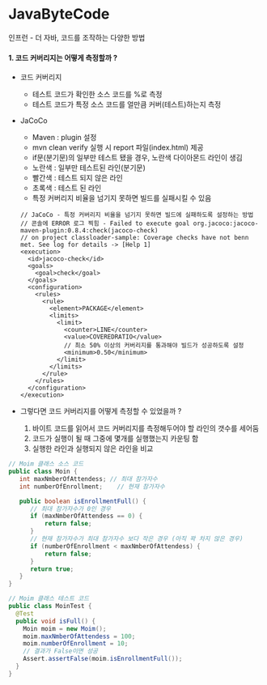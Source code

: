 # JavaByteCode
인프런 - 더 자바, 코드를 조작하는 다양한 방법

#### 1. 코드 커버리지는 어떻게 측정할까 ? 

- 코드 커버리지 
  - 테스트 코드가 확인한 소스 코드를 %로 측정
  - 테스트 코드가 특정 소스 코드를 얼만큼 커버(테스트)하는지 측정

- JaCoCo 
  - Maven : plugin 설정  
  - mvn clean verify 실행 시 report 파일(index.html) 제공 
  - if문(분기문)의 일부만 테스트 됐을 경우, 노란색 다이아몬드 라인이 생김
  - 노란색 : 일부만 테스트된 라인(분기문)
  - 빨간색 : 테스트 되지 않은 라인
  - 초록색 : 테스트 된 라인
  - 특정 커버리지 비율을 넘기지 못하면 빌드를 실패시킬 수 있음
  ```` profile
  // JaCoCo - 특정 커버리지 비율을 넘기지 못하면 빌드에 실패하도록 설정하는 방법
  // 콘솔에 ERROR 로그 찍힘 - Failed to execute goal org.jacoco:jacoco-maven-plugin:0.8.4:check(jacoco-check)
  // on project classloader-sample: Coverage checks have not benn met. See log for details -> [Help 1]
  <execution>
    <id>jacoco-check</id>
    <goals>
      <goal>check</goal>
    </goals>
    <configuration>
      <rules>
        <rule>
          <element>PACKAGE</element>
          <limits>
            <limit>
              <counter>LINE</counter>
              <value>COVEREDRATIO</value>
              // 최소 50% 이상의 커버리지를 통과해야 빌드가 성공하도록 설정
              <minimum>0.50</minimum>
            </limit>
          </limits>
        </rule> 
      </rules>
    </configuration>
  </execution>
  ````

- 그렇다면 코드 커버리지를 어떻게 측정할 수 있었을까 ?
  1. 바이트 코드를 읽어서 코드 커버리지를 측정해두어야 할 라인의 갯수를 세어둠
  2. 코드가 실행이 될 때 그중에 몇개를 실행했는지 카운팅 함
  3. 실행한 라인과 실행되지 않은 라인을 비교 

```` java
// Moim 클래스 소스 코드
public class Moin { 
   int maxNmberOfAttendess; // 최대 참가자수 
   int numberOfEnrollment;    // 현재 참가자수

   public boolean isEnrollmentFull() { 
      // 최대 참가자수가 0인 경우
      if (maxNmberOfAttendess == 0) {
          return false; 
      } 
      // 현재 참가자수가 최대 참가자수 보다 작은 경우 (아직 꽉 차지 않은 경우)
      if (numberOfEnrollment < maxNmberOfAttendess) {
          return false;
      }
      return true;
   } 
}
```` 

```` java
// Moim 클래스 테스트 코드
public class MoinTest {
  @Test
  public void isFull() {
    Moin moim = new Moim();
    moim.maxNmberOfAttendess = 100;
    moim.numberOfEnrollment = 10;
    // 결과가 False이면 성공
    Assert.assertFalse(moim.isEnrollmentFull());
  }
}
````
